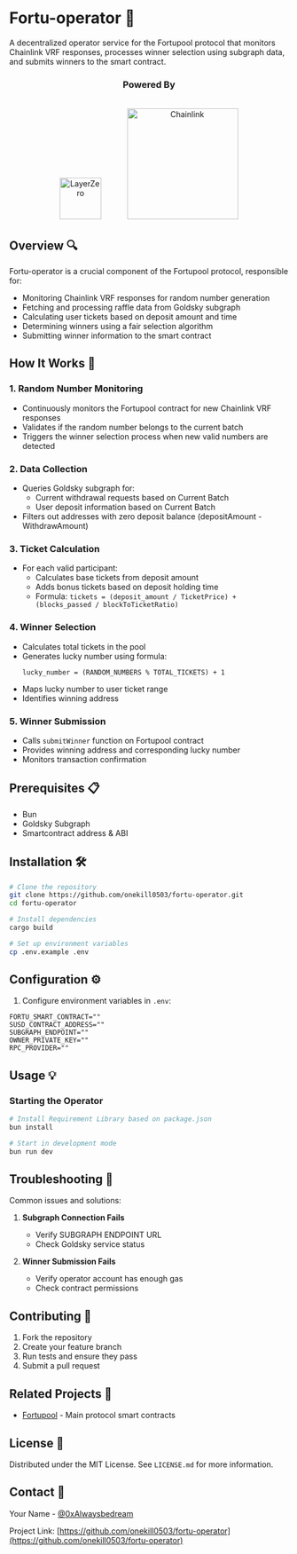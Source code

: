 # Fortu-operator 🎲

A decentralized operator service for the Fortupool protocol that monitors Chainlink VRF responses, processes winner selection using subgraph data, and submits winners to the smart contract.

<center>
<h3>Powered By</h3>
</br>
<div>
  <img src="https://encrypted-tbn0.gstatic.com/images?q=tbn:ANd9GcSfLiZmMOa7nJKl15YVdWyMrEY19RETEDe8mA&s" width="75" alt="LayerZero">
  &nbsp;&nbsp;&nbsp;&nbsp;&nbsp;&nbsp;&nbsp;&nbsp;&nbsp;&nbsp;
  <img src="https://miro.medium.com/v2/da:true/resize:fit:1200/0*NNTrFTedUVht0Zch" width="200" alt="Chainlink">
</div>
</center>

## Overview 🔍

Fortu-operator is a crucial component of the Fortupool protocol, responsible for:
- Monitoring Chainlink VRF responses for random number generation
- Fetching and processing raffle data from Goldsky subgraph
- Calculating user tickets based on deposit amount and time
- Determining winners using a fair selection algorithm
- Submitting winner information to the smart contract

## How It Works 🔄

### 1. Random Number Monitoring
- Continuously monitors the Fortupool contract for new Chainlink VRF responses
- Validates if the random number belongs to the current batch
- Triggers the winner selection process when new valid numbers are detected

### 2. Data Collection
- Queries Goldsky subgraph for:
  - Current withdrawal requests based on Current Batch
  - User deposit information based on Current Batch
- Filters out addresses with zero deposit balance (depositAmount - WithdrawAmount)

### 3. Ticket Calculation
- For each valid participant:
  - Calculates base tickets from deposit amount
  - Adds bonus tickets based on deposit holding time
  - Formula: `tickets = (deposit_amount / TicketPrice) + (blocks_passed / blockToTicketRatio)`

### 4. Winner Selection
- Calculates total tickets in the pool
- Generates lucky number using formula:
  ```
  lucky_number = (RANDOM_NUMBERS % TOTAL_TICKETS) + 1
  ```
- Maps lucky number to user ticket range
- Identifies winning address

### 5. Winner Submission
- Calls `submitWinner` function on Fortupool contract
- Provides winning address and corresponding lucky number
- Monitors transaction confirmation

## Prerequisites 📋

- Bun
- Goldsky Subgraph
- Smartcontract address & ABI

## Installation 🛠️

```bash
# Clone the repository
git clone https://github.com/onekill0503/fortu-operator.git
cd fortu-operator

# Install dependencies
cargo build

# Set up environment variables
cp .env.example .env
```

## Configuration ⚙️

1. Configure environment variables in `.env`:
```env
FORTU_SMART_CONTRACT=""
SUSD_CONTRACT_ADDRESS=""
SUBGRAPH_ENDPOINT=""
OWNER_PRIVATE_KEY=""
RPC_PROVIDER=""
```


## Usage 💡

### Starting the Operator

```bash
# Install Requirement Library based on package.json
bun install

# Start in development mode
bun run dev
```

## Troubleshooting 🔧

Common issues and solutions:
1. **Subgraph Connection Fails**
   - Verify SUBGRAPH ENDPOINT URL
   - Check Goldsky service status

2. **Winner Submission Fails**
   - Verify operator account has enough gas
   - Check contract permissions

## Contributing 🤝

1. Fork the repository
2. Create your feature branch
3. Run tests and ensure they pass
4. Submit a pull request

## Related Projects 🔗

- [Fortupool](https://github.com/onekill0503/fortupool) - Main protocol smart contracts

## License 📄

Distributed under the MIT License. See `LICENSE.md` for more information.

## Contact 📧

Your Name - [@0xAlwaysbedream](https://twitter.com/0xAlwaysbedream)

Project Link: [https://github.com/onekill0503/fortu-operator](https://github.com/onekill0503/fortu-operator)
